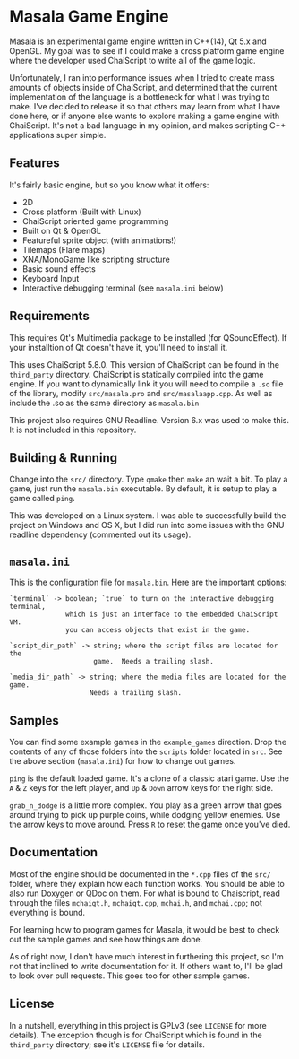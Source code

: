 Masala Game Engine
==================
Masala is an experimental game engine written in C++(14), Qt 5.x and OpenGL.  My
goal was to see if I could make a cross platform game engine where the developer
used ChaiScript to write all of the game logic.

Unfortunately, I ran into performance issues when I tried to create mass amounts
of objects inside of ChaiScript, and determined that the current implementation
of the language is a bottleneck for what I was trying to make.  I've decided to
release it so that others may learn from what I have done here, or if anyone
else wants to explore making a game engine with ChaiScript.  It's not a bad
language in my opinion, and makes scripting C++ applications super simple.


Features
--------
It's fairly basic engine, but so you know what it offers:
 * 2D
 * Cross platform (Built with Linux)
 * ChaiScript oriented game programming
 * Built on Qt & OpenGL
 * Featureful sprite object (with animations!)
 * Tilemaps (Flare maps)
 * XNA/MonoGame like scripting structure
 * Basic sound effects
 * Keyboard Input
 * Interactive debugging terminal (see `masala.ini` below)


Requirements
------------
This requires Qt's Multimedia package to be installed (for QSoundEffect).  If
your installtion of Qt doesn't have it, you'll need to install it.

This uses ChaiScript 5.8.0.  This version of ChaiScript can be found in the
`third_party` directory.  ChaiScript is statically compiled into the game
engine.  If you want to dynamically link it you will need to compile a `.so`
file of the library, modify `src/masala.pro` and `src/masalaapp.cpp`.  As well
as include the .so as the same directory as `masala.bin`

This project also requires GNU Readline.  Version 6.x was used to make this.
It is not included in this repository.


Building & Running
------------------
Change into the `src/` directory.  Type `qmake` then `make` an wait a bit.  To
play a game, just run the `masala.bin` executable.   By default, it is setup to
play a game called `ping`.

This was developed on a Linux system.  I was able to successfully build the
project on Windows and OS X, but I did run into some issues with the GNU
readline dependency (commented out its usage).


`masala.ini`
------------
This is the configuration file for `masala.bin`.  Here are the important
options:

    `terminal` -> boolean; `true` to turn on the interactive debugging terminal,
                  which is just an interface to the embedded ChaiScript VM.
                  you can access objects that exist in the game.

    `script_dir_path` -> string; where the script files are located for the
                         game.  Needs a trailing slash.

    `media_dir_path` -> string; where the media files are located for the game.
                        Needs a trailing slash.


Samples
-------
You can find some example games in the `example_games` direction.  Drop the
contents of any of those folders into the `scripts` folder located in `src`.
See the above section (`masala.ini`) for how to change out games.

`ping` is the default loaded game.  It's a clone of a classic atari game.  Use
the `A` & `Z` keys for the left player, and `Up` & `Down` arrow keys for the
right side.

`grab_n_dodge` is a little more complex.  You play as a green arrow that goes
around trying to pick up purple coins, while dodging yellow enemies.  Use the
arrow keys to move around.  Press `R` to reset the game once you've died.


Documentation
-------------
Most of the engine should be documented in the `*.cpp` files of the `src/`
folder, where they explain how each function works.  You should be able to also
run Doxygen or QDoc on them.  For what is bound to Chaiscript, read through the
files `mchaiqt.h`, `mchaiqt.cpp`, `mchai.h`, and `mchai.cpp`; not everything is
bound.

For learning how to program games for Masala, it would be best to check out the
sample games and see how things are done.

As of right now, I don't have much interest in furthering this project, so I'm
not that inclined to write documentation for it.  If others want to, I'll be
glad to look over pull requests.  This goes too for other sample games.


License
-------
In a nutshell, everything in this project is GPLv3 (see `LICENSE` for more
details).  The exception though is for ChaiScript which is found in the
`third_party` directory; see it's `LICENSE` file for details.

